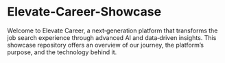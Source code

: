 # Elevate-Career-Showcase
Welcome to Elevate Career, a next‑generation platform that transforms the job search experience through advanced AI and data‑driven insights. This showcase repository offers an overview of our journey, the platform’s purpose, and the technology behind it.
